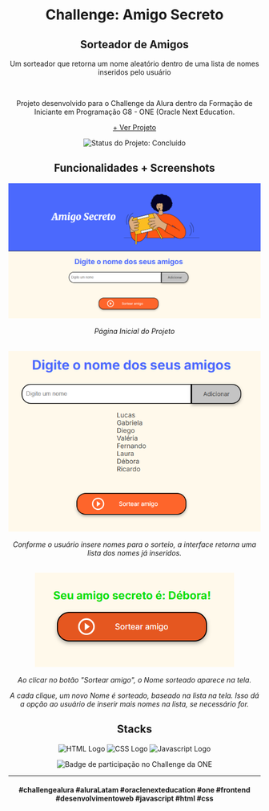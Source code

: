 <div align="center">
<h1>Challenge: Amigo Secreto</h1>
<h2>Sorteador de Amigos</h2> 
<p>Um sorteador que retorna um nome aleatório dentro de uma lista de nomes inseridos pelo usuário</p>

<br>
<p>Projeto desenvolvido para o Challenge da Alura dentro da Formação de Iniciante em Programação G8 - ONE (Oracle Next Education.</p>

[+ Ver Projeto](https://luisatriers.github.io/challenge-amigo-secreto/)

<img src="https://img.shields.io/badge/STATUS_DO_PROJETO-CONCLUÍDO-green" alt="Status do Projeto: Concluído">

<h2>Funcionalidades + Screenshots</h2>

<img src="https://github.com/luisatriers/challenge-amigo-secreto/blob/2547aee37c70d2de4ab89dd946c25a2bf43ec26e/assets/readme/cover.png?raw=true" width="800" alt="Página Inicial do Projeto">
<p><i>Página Inicial do Projeto</i></p>
<br>

<img src="https://github.com/luisatriers/challenge-amigo-secreto/blob/main/assets/readme/friendslist.png?raw=true" width="" alt="Campo de inserção de nome e lista de nomes gerada">
<p><i>Conforme o usuário insere nomes para o sorteio, a interface retorna uma lista dos nomes já inseridos.</i></p>
<br>

<img src="https://github.com/luisatriers/challenge-amigo-secreto/blob/main/assets/readme/sorted.png?raw=true" width="" alt="Resultado do Sorteio">
<p><i>Ao clicar no botão "Sortear amigo", o Nome sorteado aparece na tela.</i></p>
<p><i>A cada clique, um novo Nome é sorteado, baseado na lista na tela. Isso dá a opção ao usuário de inserir mais nomes na lista, se necessário for.</i></p>

<div>

<h2>Stacks</h2>

<img src="https://img.shields.io/badge/HTML5-E34F26?style=for-the-badge&logo=html5&logoColor=white" width="" alt="HTML Logo">
<img src="https://img.shields.io/badge/CSS3-1572B6?style=for-the-badge&logo=css3&logoColor=white" width="" alt="CSS Logo">
<img src="https://img.shields.io/badge/JavaScript-F7DF1E?style=for-the-badge&logo=javascript&logoColor=black" width="" alt="Javascript Logo">

<p><img src="https://cdn1.gnarususercontent.com.br/6/409216/ff043987-239b-4661-bdb1-7f4ca6092c48.png" width="300" alt="Badge de participação no Challenge da ONE"><p>
</div>

<hr>

#### #challengealura #aluraLatam #oraclenexteducation #one #frontend #desenvolvimentoweb #javascript #html #css
